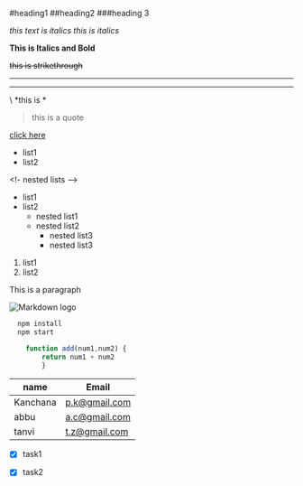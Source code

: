 <!---headings--->

#heading1
##heading2
###heading 3

<!----Italics --->
*this text is italics*
_this is italics_


<!--Bold and italics-->

__This is Italics and Bold__

<!---Strikethrough-->

~~this is strikethrough~~

<!---Horizontal line --->
___
___


<!-- To show asterix --->
\ *this is *


<!--Block Quotes -->
> this is a quote 

<!---Linka--->

[click here](http://www.google.com "google")


<!--UL lists-->
* list1
* list2

<!- nested lists --> 
* list1
* list2
    * nested list1
    * nested list2
        * nested list3
        * nested list3
    
<!----ordered lists--->
1. list1
2. list2

<!--- inline code block ---> 

<p> This is a paragraph </p>

<!---images --> 
![Markdown logo ](https://)

<!--- Github Markdown --->
```bash
  npm install
  npm start
```

```javascript
    function add(num1,num2) {
        return num1 + num2
        }
```

<!---tables-->

|name| Email|
|----|------|
|Kanchana|p.k@gmail.com|
|abbu|a.c@gmail.com|
|tanvi|t.z@gmail.com|


<!---tasklist--->
* [x] task1
* [x] task2







